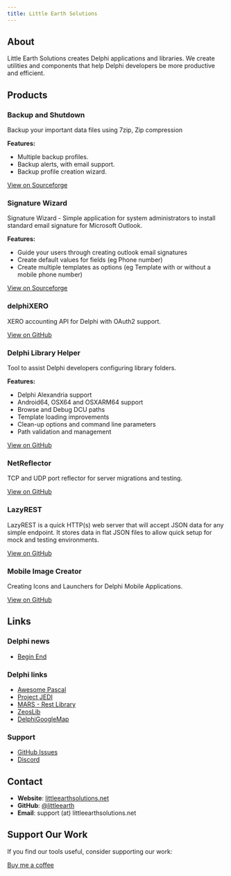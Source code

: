 ```yaml
---
title: Little Earth Solutions
---
```


## About

Little Earth Solutions creates Delphi applications and libraries. We create utilities and components that help Delphi developers be more productive and efficient.

## Products

### Backup and Shutdown

Backup your important data files using 7zip, Zip compression

**Features:**
- Multiple backup profiles.
- Backup alerts, with email support.
- Backup profile creation wizard.

[View on Sourceforge](http://sourceforge.net/projects/bands/)

### Signature Wizard

Signature Wizard - Simple application for system administrators to install standard email signature for Microsoft Outlook.

**Features:**
- Guide your users through creating outlook email signatures
- Create default values for fields (eg Phone number)
- Create multiple templates as options (eg Template with or without a mobile phone number)

[View on Sourceforge](http://sourceforge.net/projects/signaturewizard/)

### delphiXERO
XERO accounting API for Delphi with OAuth2 support.

[View on GitHub](https://github.com/littleearth/delphiXERO)

### Delphi Library Helper
Tool to assist Delphi developers configuring library folders.

**Features:**
- Delphi Alexandria support
- Android64, OSX64 and OSXARM64 support
- Browse and Debug DCU paths
- Template loading improvements
- Clean-up options and command line parameters
- Path validation and management

[View on GitHub](https://github.com/littleearth/delphi-library-helper)

### NetReflector
TCP and UDP port reflector for server migrations and testing.

[View on GitHub](https://github.com/littleearth/net-reflector)

### LazyREST
LazyREST is a quick HTTP(s) web server that will accept JSON data for any simple endpoint. It stores data in flat JSON files to allow quick setup for mock and testing environments.

[View on GitHub](https://github.com/littleearth/lazy-rest)

### Mobile Image Creator
Creating Icons and Launchers for Delphi Mobile Applications.

[View on GitHub](https://github.com/littleearth/mobile-image-creator)

## Links

### Delphi news
- [Begin End](https://www.beginend.net/)

### Delphi links
- [Awesome Pascal](https://github.com/Fr0sT-Brutal/awesome-pascal)
- [Project JEDI](https://github.com/project-jedi/)
- [MARS - Rest Library](https://github.com/andrea-magni/MARS)
- [ZeosLib](https://sourceforge.net/projects/zeoslib/)
- [DelphiGoogleMap](https://github.com/EtheaDev/DelphiGoogleMap)

### Support
- [GitHub Issues](https://github.com/littleearth)
- [Discord](https://discord.gg/bJgWgXwCBB)

## Contact

- **Website**: [littleearthsolutions.net](https://littleearthsolutions.net)
- **GitHub**: [@littleearth](https://github.com/littleearth)
- **Email**: support (at) littleearthsolutions.net

## Support Our Work

If you find our tools useful, consider supporting our work:

[Buy me a coffee](https://www.buymeacoffee.com/littleearth)
